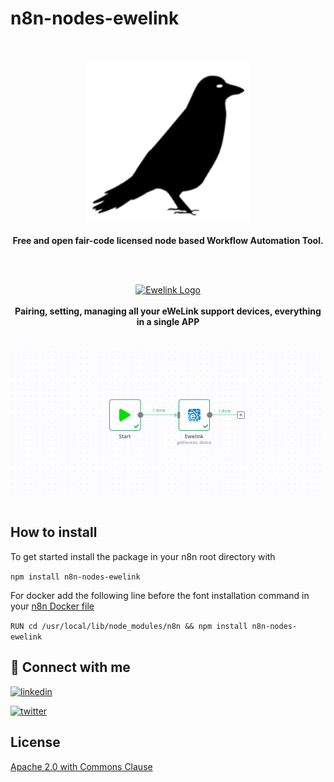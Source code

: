 # n8n-nodes-ewelink

<br />
<p align="center">
    <a href="https://n8n.io/" target="_blank"><img width="260" height="" src="https://raw.githubusercontent.com/n8n-io/n8n/master/assets/n8n-logo.png" alt="n8n Logo"></a>
    <br />
    <br />
    <b>Free and open fair-code licensed node based Workflow Automation Tool.</b>
    <br />
    <br />
</p>

<br />
<p align="center">
    <a href="https://ewelink.cc/" target="_blank"><img width="50" height="" src="https://ewelink.cc/wp-content/uploads/elementor/thumbs/eWeLink-logo-PNG-512-pmifag8ux4furo10ekzen65hh4uw7vhm7pn5px8r32.png" alt="Ewelink Logo"></a>
    <br />
    <br />
    <b>Pairing, setting, managing all your eWeLink support devices, everything in a single APP</b>
    <br />
    <br />
</p>

<p align="center">
    <a href="https://n8n.io" target="_blank"><img width="600" height="" src="/n8n-ewelink-node.png" alt="ewelink-node"></a>
    <br />
    <br />
</p>

## How to install

To get started install the package in your n8n root directory with

`npm install n8n-nodes-ewelink`


For docker add the following line before the font installation command in your [n8n Docker file](https://github.com/n8n-io/n8n/blob/master/docker/images/n8n/Dockerfile)


`RUN cd /usr/local/lib/node_modules/n8n && npm install n8n-nodes-ewelink`

## 🔗 Connect with me

[![linkedin](https://img.shields.io/badge/linkedin-0A66C2?style=for-the-badge&logo=linkedin&logoColor=white)](https://www.linkedin.com/in/saad-mujeeb-b730a860)

[![twitter](https://img.shields.io/badge/twitter-1DA1F2?style=for-the-badge&logo=twitter&logoColor=white)](https://twitter.com/SaadMMujeeb)

## License

[Apache 2.0 with Commons Clause](https://github.com/n8n-io/n8n/blob/master/packages/nodes-base/LICENSE.md)
